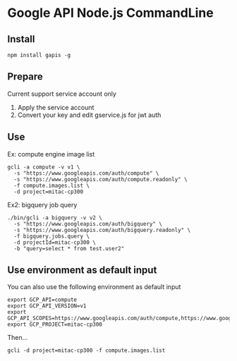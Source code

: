Google API Node.js CommandLine
====

## Install

```
npm install gapis -g
```

## Prepare

Current support service account only
1. Apply the service account
2. Convert your key and edit gservice.js for jwt auth

## Use

Ex: compute engine image list

```
gcli -a compute -v v1 \
  -s "https://www.googleapis.com/auth/compute" \
  -s "https://www.googleapis.com/auth/compute.readonly" \
  -f compute.images.list \
  -d project=mitac-cp300 
```

Ex2: bigquery job query

```
./bin/gcli -a bigquery -v v2 \
  -s "https://www.googleapis.com/auth/bigquery" \
  -s "https://www.googleapis.com/auth/bigquery.readonly" \
  -f bigquery.jobs.query \
  -d projectId=mitac-cp300 \
  -b "query=select * from test.user2" 
```


## Use environment as default input

You can also use the following environment as default input

```
export GCP_API=compute
export GCP_API_VERSION=v1
export GCP_API_SCOPES=https://www.googleapis.com/auth/compute,https://www.googleapis.com/auth/compute.readonly
export GCP_PROJECT=mitac-cp300
```

Then...

```
gcli -d project=mitac-cp300 -f compute.images.list
```
